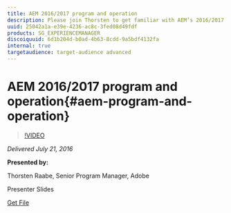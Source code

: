 ```yaml
---
title: AEM 2016/2017 program and operation
description: Please join Thorsten to get familiar with AEM’s 2016/2017 program and operations framework we are working with. With the Mobile and Livefyre teams joining the family the need for an operations model that scales has become a critical factor to support AEM’s continuous growth. Thorsten will provide an overview on how AEM planning and execution these days is organized, talk about specific goals for this year to improve AEM’s operational efficiency and how it is applicable to AEM RnD. He will end the session giving an outlook where we are heading to next year and will save some time for questions.
uuid: 25042a1a-e39e-4236-ac8c-3fed08d49fdf
products: SG_EXPERIENCEMANAGER
discoiquuid: 6d1b204d-b0ad-4b63-8cdd-9a5bdf4132fa
internal: true
targetaudience: target-audience advanced
---
```


# AEM 2016/2017 program and operation{#aem-program-and-operation}

>[!VIDEO](https://video.tv.adobe.com/v/19697/?quality=9)

*Delivered July 21, 2016*

**Presented by:**

Thorsten Raabe, Senior Program Manager, Adobe

Presenter Slides

[Get File](assets/granitegemsaemoperations07212016thorstenraabe.pdf)

